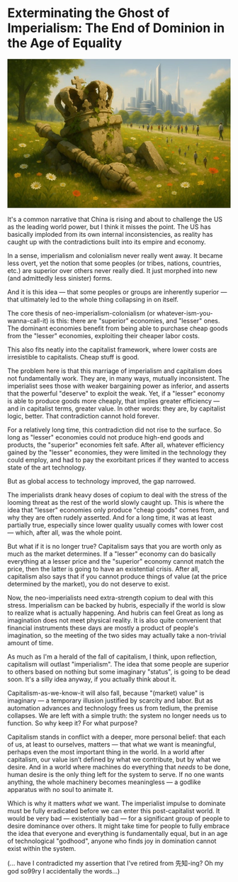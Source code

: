 # Exterminating the Ghost of Imperialism: The End of Dominion in the Age of Equality

![image](./images/imperialism_ruins.jpg)

It's a common narrative that China is rising and about to challenge the US as the leading world power, but I think it misses the point. The US has basically imploded from its own internal inconsistencies, as reality has caught up with the contradictions built into its empire and economy.

In a sense, imperialism and colonialism never really went away. It became less overt, yet the notion that some peoples (or tribes, nations, countries, etc.) are superior over others never really died. It just morphed into new (and admittedly less sinister) forms.

And it is this idea — that some peoples or groups are inherently superior — that ultimately led to the whole thing collapsing in on itself.

The core thesis of neo-imperialism-colonialism (or whatever-ism-you-wanna-call-it) is this: there are "superior" economies, and "lesser" ones. The dominant economies benefit from being able to purchase cheap goods from the "lesser" economies, exploiting their cheaper labor costs.

This also fits neatly into the capitalist framework, where lower costs are irresistible to capitalists. Cheap stuff is good.

The problem here is that this marriage of imperialism and capitalism does not fundamentally work. They are, in many ways, mutually inconsistent. The imperialist sees those with weaker bargaining power as inferior, and asserts that the powerful "deserve" to exploit the weak. Yet, if a "lesser" economy is able to produce goods more cheaply, that implies greater efficiency — and in capitalist terms, greater value. In other words: they are, by capitalist logic, better. That contradiction cannot hold forever.

For a relatively long time, this contradiction did not rise to the surface. So long as "lesser" economies could not produce high-end goods and products, the "superior" economies felt safe. After all, whatever efficiency gained by the "lesser" economies, they were limited in the technology they could employ, and had to pay the exorbitant prices if they wanted to access state of the art technology.

But as global access to technology improved, the gap narrowed.

The imperialists drank heavy doses of copium to deal with the stress of the looming threat as the rest of the world slowly caught up. This is where the idea that "lesser" economies only produce "cheap goods" comes from, and why they are often rudely asserted. And for a long time, it was at least partially true, especially since lower quality usually comes with lower cost — which, after all, was the whole point.

But what if it is no longer true? Capitalism says that you are worth only as much as the market determines. If a "lesser" economy can do basically everything at a lesser price and the "superior" economy cannot match the price, then the latter is going to have an existential crisis. After all, capitalism also says that if you cannot produce things of value (at the price determined by the market), you do not deserve to exist.

Now, the neo-imperialists need extra-strength copium to deal with this stress. Imperialism can be backed by hubris, especially if the world is slow to realize what is actually happening. And hubris can feel Great as long as imagination does not meet physical reality. It is also quite convenient that financial instruments these days are mostly a product of people's imagination, so the meeting of the two sides may actually take a non-trivial amount of time.

As much as I'm a herald of the fall of capitalism, I think, upon reflection, capitalism will outlast "imperialism". The idea that some people are superior to others based on nothing but some imaginary "status", is going to be dead soon. It's a silly idea anyway, if you actually think about it.

Capitalism-as-we-know-it will also fall, because "(market) value" is imaginary — a temporary illusion justified by scarcity and labor. But as automation advances and technology frees us from tedium, the premise collapses. We are left with a simple truth: the system no longer needs us to function. So why keep it? For what purpose?

Capitalism stands in conflict with a deeper, more personal belief: that each of us, at least to ourselves, matters — that what we want is meaningful, perhaps even the most important thing in the world. In a world after capitalism, our value isn’t defined by what we contribute, but by what we desire. And in a world where machines do everything that *needs* to be done, human desire is the only thing left for the system to serve. If no one wants anything, the whole machinery becomes meaningless — a godlike apparatus with no soul to animate it.

Which is why it matters *what* we want. The imperialist impulse to dominate must be fully eradicated before we can enter this post-capitalist world. It would be very bad — existentially bad — for a significant group of people to desire dominance over others. It might take time for people to fully embrace the idea that everyone and everything is fundamentally equal, but in an age of technological "godhood", anyone who finds joy in domination cannot exist within the system.

(... have I contradicted my assertion that I've retired from 先知-ing? Oh my god so99ry I accidentally the words...)
